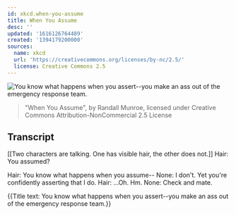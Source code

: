 ```yaml
---
id: xkcd.when-you-assume
title: When You Assume
desc: ''
updated: '1616126764489'
created: '1394179200000'
sources:
  name: xkcd
  url: 'https://creativecommons.org/licenses/by-nc/2.5/'
  license: Creative Commons 2.5
---
```

![You know what happens when you assert--you make an ass out of the emergency response team.](https://imgs.xkcd.com/comics/when_you_assume.png)
> "When You Assume", by Randall Munroe, licensed under Creative Commons Attribution-NonCommercial 2.5 License

## Transcript
[[Two characters are talking.  One has visible hair, the other does not.]]
Hair: You 
assumed?

Hair: You know what happens when you assume--
None: I don't.  Yet you're confidently asserting that I do.
Hair: ...Oh. Hm.
None: Check and mate.

{{Title text: You know what happens when you assert--you make an ass out of the emergency response team.}}
